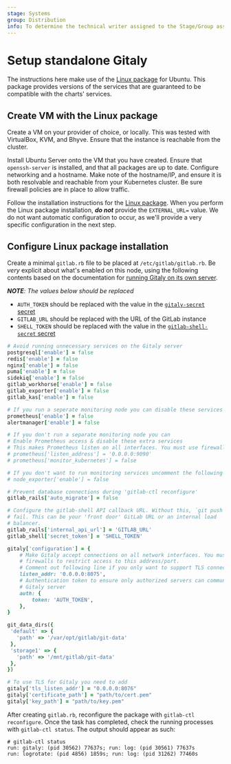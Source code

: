 ```yaml
---
stage: Systems
group: Distribution
info: To determine the technical writer assigned to the Stage/Group associated with this page, see https://handbook.gitlab.com/handbook/product/ux/technical-writing/#assignments
---
```


# Setup standalone Gitaly

The instructions here make use of the [Linux package](https://about.gitlab.com/install/#ubuntu) for Ubuntu.
This package provides versions of the services that are guaranteed to be compatible with the charts' services.

## Create VM with the Linux package

Create a VM on your provider of choice, or locally. This was tested with VirtualBox, KVM, and Bhyve.
Ensure that the instance is reachable from the cluster.

Install Ubuntu Server onto the VM that you have created. Ensure that `openssh-server` is installed, and that all packages are up to date.
Configure networking and a hostname. Make note of the hostname/IP, and ensure it is both resolvable and reachable from your Kubernetes cluster.
Be sure firewall policies are in place to allow traffic.

Follow the installation instructions for the [Linux package](https://about.gitlab.com/install/#ubuntu). When you perform
the Linux package installation, **_do not_** provide the `EXTERNAL_URL=` value. We do not want automatic configuration to occur, as we'll provide a very specific configuration in the next step.

## Configure Linux package installation

Create a minimal `gitlab.rb` file to be placed at `/etc/gitlab/gitlab.rb`. Be
_very_ explicit about what's enabled on this node, using the following contents
based on the documentation for
[running Gitaly on its own server](https://docs.gitlab.com/ee/administration/gitaly/configure_gitaly.html#run-gitaly-on-its-own-server).

_**NOTE**: The values below should be replaced_

- `AUTH_TOKEN` should be replaced with the value in the [`gitaly-secret` secret](../../installation/secrets.md#gitaly-secret)
- `GITLAB_URL` should be replaced with the URL of the GitLab instance
- `SHELL_TOKEN` should be replaced with the value in the [`gitlab-shell-secret` secret](../../installation/secrets.md#gitlab-shell-secret)

<!--
Updates to example must be made at:
- https://gitlab.com/gitlab-org/charts/gitlab/blob/master/doc/advanced/external-gitaly/external-omnibus-gitaly.md#configure-omnibus-gitlab
- https://gitlab.com/gitlab-org/gitlab/blob/master/doc/administration/gitaly/index.md#gitaly-server-configuration
- all reference architecture pages
-->

```ruby
# Avoid running unnecessary services on the Gitaly server
postgresql['enable'] = false
redis['enable'] = false
nginx['enable'] = false
puma['enable'] = false
sidekiq['enable'] = false
gitlab_workhorse['enable'] = false
gitlab_exporter['enable'] = false
gitlab_kas['enable'] = false

# If you run a seperate monitoring node you can disable these services
prometheus['enable'] = false
alertmanager['enable'] = false

# If you don't run a separate monitoring node you can
# Enable Prometheus access & disable these extra services
# This makes Prometheus listen on all interfaces. You must use firewalls to restrict access to this address/port.
# prometheus['listen_address'] = '0.0.0.0:9090'
# prometheus['monitor_kubernetes'] = false

# If you don't want to run monitoring services uncomment the following (not recommended)
# node_exporter['enable'] = false

# Prevent database connections during 'gitlab-ctl reconfigure'
gitlab_rails['auto_migrate'] = false

# Configure the gitlab-shell API callback URL. Without this, `git push` will
# fail. This can be your 'front door' GitLab URL or an internal load
# balancer.
gitlab_rails['internal_api_url'] = 'GITLAB_URL'
gitlab_shell['secret_token'] = 'SHELL_TOKEN'

gitaly['configuration'] = {
    # Make Gitaly accept connections on all network interfaces. You must use
    # firewalls to restrict access to this address/port.
    # Comment out following line if you only want to support TLS connections
    listen_addr: '0.0.0.0:8075',
    # Authentication token to ensure only authorized servers can communicate with
    # Gitaly server
    auth: {
        token: 'AUTH_TOKEN',
    },
}

git_data_dirs({
 'default' => {
   'path' => '/var/opt/gitlab/git-data'
 },
 'storage1' => {
   'path' => '/mnt/gitlab/git-data'
 },
})

# To use TLS for Gitaly you need to add
gitaly['tls_listen_addr'] = "0.0.0.0:8076"
gitaly['certificate_path'] = "path/to/cert.pem"
gitaly['key_path'] = "path/to/key.pem"
```

After creating `gitlab.rb`, reconfigure the package with `gitlab-ctl reconfigure`.
Once the task has completed, check the running processes with `gitlab-ctl status`.
The output should appear as such:

```plaintext
# gitlab-ctl status
run: gitaly: (pid 30562) 77637s; run: log: (pid 30561) 77637s
run: logrotate: (pid 4856) 1859s; run: log: (pid 31262) 77460s
```
